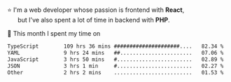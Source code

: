 ⭐ I'm a web developer whose passion is frontend with <b>React</b>,<br/>
&nbsp; &nbsp; &nbsp; but I've also spent a lot of time in backend with <b>PHP</b>.

📅 This month I spent my time on

<!--START_SECTION:waka-->

```txt
TypeScript        109 hrs 36 mins #####################....   82.34 %
YAML              9 hrs 24 mins   ##.......................   07.06 %
JavaScript        3 hrs 50 mins   #........................   02.89 %
JSON              3 hrs 1 min     #........................   02.27 %
Other             2 hrs 2 mins    .........................   01.53 %
```

<!--END_SECTION:waka-->
